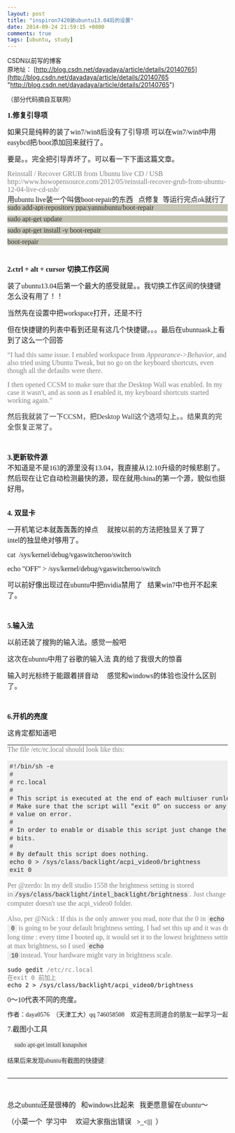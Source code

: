 ```yaml
---
layout: post
title: "inspiron7420装ubuntu13.04后的设置"
date: 2014-09-24 21:59:15 +0800
comments: true
tags: [ubuntu, study]
---
```


CSDN以前写的博客   
原地址： [http://blog.csdn.net/dayadaya/article/details/20140765](http://blog.csdn.net/dayadaya/article/details/20140765 "http://blog.csdn.net/dayadaya/article/details/20140765")   
   
<!--more-->
  
<div id="article_content" class="article_content">

<div>
<p>（部分代码摘自互联网）</p>
<p><span style="font-size:12pt; font-family:times new roman,times,serif"><strong>1.修复引导项</strong></span></p>
<p><span style="font-size:12pt; font-family:times new roman,times,serif">如果只是纯粹的装了win7/win8后没有了引导项 可以在win7/win8中用easybcd把/boot添加回来就行了。</span></p>
<p><span style="font-size:12pt; font-family:times new roman,times,serif">要是。。完全把引导弄坏了。可以看一下下面这篇文章。</span></p>
<div><span style="color:rgb(128,128,128); font-size:12pt; font-family:times new roman,times,serif">Reinstall / Recover GRUB from Ubuntu live CD / USB</span></div>
<div><span style="color:rgb(128,128,128); font-size:12pt; font-family:times new roman,times,serif">http://www.howopensource.com/2012/05/reinstall-recover-grub-from-ubuntu-12-04-live-cd-usb/</span></div>
<div><span style="font-size:12pt; font-family:times new roman,times,serif">用ubuntu live装一个叫做boot-repair的东西&nbsp;&nbsp; 点修复&nbsp; 等运行完点ok就行了</span><br clear="none">
</div>
<div>
<pre style="margin-top:0px; margin-bottom:10px; padding:0px; border:0px; outline:0px; font-size:16px; vertical-align:baseline; background-color:rgb(199,199,184); font-family:'Courier New',monospace; color:rgb(51,51,51); line-height:16px"><span style="font-size:12pt; font-family:times new roman,times,serif">sudo add-apt-repository ppa:yannubuntu/boot-repair</span></pre>
<pre style="margin-top:0px; margin-bottom:10px; padding:0px; border:0px; outline:0px; font-size:16px; vertical-align:baseline; background-color:rgb(199,199,184); font-family:'Courier New',monospace; color:rgb(51,51,51); line-height:16px"><span style="font-size:12pt; font-family:times new roman,times,serif">sudo apt-get update</span></pre>
<pre style="margin-top:0px; margin-bottom:10px; padding:0px; border:0px; outline:0px; font-size:16px; vertical-align:baseline; background-color:rgb(199,199,184); font-family:'Courier New',monospace; color:rgb(51,51,51); line-height:16px"><span style="font-size:12pt; font-family:times new roman,times,serif">sudo apt-get install -y boot-repair</span></pre>
<pre style="margin-top:0px; margin-bottom:10px; padding:0px; border:0px; outline:0px; font-size:16px; vertical-align:baseline; background-color:rgb(199,199,184); font-family:'Courier New',monospace; color:rgb(51,51,51); line-height:16px"><span style="font-size:12pt; font-family:times new roman,times,serif">boot-repair</span></pre>
</div>
<div><br clear="none">
</div>
<p><span style="font-size:12pt; font-family:times new roman,times,serif"><strong>2.ctrl + alt + cursor 切换工作区间</strong></span><br clear="none">
</p>
<p><span style="font-size:12pt; font-family:times new roman,times,serif">装了ubuntu13.04后第一个最大的感受就是。。我切换工作区间的快捷键怎么没有用了！！</span></p>
<p><span style="font-size:12pt; font-family:times new roman,times,serif">当然先在设置中把workspace打开，还是不行</span></p>
<p><span style="font-size:12pt; font-family:times new roman,times,serif">但在快捷键的列表中看到还是有这几个快捷键。。。最后在ubuntuask上看到了这么一个回答</span><br clear="none">
</p>
<p><span style="color:rgb(128,128,128); font-size:12pt; font-family:times new roman,times,serif">“I had this same issue. I enabled workspace from
<em>Appearance-&gt;Behavior</em>, and also tried using Ubuntu Tweak, but no go on the keyboard shortcuts, even though all the defaults were there.</span></p>
<p><span style="color:rgb(128,128,128); font-size:12pt; font-family:times new roman,times,serif">I then opened CCSM to make sure that the Desktop Wall was enabled. In my case it wasn't, and as soon as I enabled it, my keyboard shortcuts started working again.”</span></p>
<p><span style="color:rgb(128,128,128); font-size:12pt; font-family:times new roman,times,serif"><span style="color:rgb(51,51,51)">然后我就装了一下CCSM，把</span><span style="color:rgb(51,51,51)">Desktop Wall这个选项勾上。。结果真的完全恢复正常了。</span>
</span></p>
<p><br clear="none">
</p>
<span style="font-size:12pt; font-family:times new roman,times,serif"><strong>3.更新软件源&nbsp;</strong></span></div>
<div><span style="font-size:12pt; font-family:times new roman,times,serif">不知道是不是163的源里没有13.04，我直接从12.10升级的时候悲剧了。</span></div>
<div><span style="font-size:12pt; font-family:times new roman,times,serif">然后现在让它自动检测最快的源，现在就用china的第一个源，貌似也挺好用。</span></div>
<div><br clear="none">
<p><span style="font-size:12pt; font-family:times new roman,times,serif"><strong>4. 双显卡</strong></span></p>
<p><span style="font-size:12pt; font-family:times new roman,times,serif">一开机笔记本就轰轰轰的掉点&nbsp;&nbsp;&nbsp;&nbsp; 就按以前的方法把独显关了算了&nbsp;&nbsp;&nbsp;&nbsp;&nbsp; intel的独显绝对够用了。</span></p>
<p><span style="font-size:12pt; font-family:times new roman,times,serif">cat&nbsp; /sys/kernel/debug/vgaswitcheroo/switch</span></p>
<p><span style="font-size:12pt; font-family:times new roman,times,serif">echo "OFF" &gt; /sys/kernel/debug/vgaswitcheroo/switch</span></p>
<p><span style="font-size:12pt; font-family:times new roman,times,serif">可以前好像出现过在ubuntu中把nvidia禁用了&nbsp;&nbsp; 结果win7中也开不起来了。&nbsp;</span></p>
<p><br clear="none">
</p>
<p><span style="font-size:12pt; font-family:times new roman,times,serif"><strong>5.输入法</strong></span></p>
<p><span style="font-size:12pt; font-family:times new roman,times,serif">以前还装了搜狗的输入法。感觉一般吧</span></p>
<p><span style="font-size:12pt; font-family:times new roman,times,serif">这次在ubuntu中用了谷歌的输入法 真的给了我很大的惊喜</span></p>
<p><span style="font-size:12pt; font-family:times new roman,times,serif">输入时光标终于能跟着拼音动&nbsp;&nbsp;&nbsp;&nbsp; 感觉和windows的体验也没什么区别了。</span></p>
<p><br clear="none">
</p>
<p><span style="font-size:12pt; font-family:times new roman,times,serif"><strong>6.开机的亮度</strong></span></p>
<p><span style="font-size:12pt; font-family:times new roman,times,serif">这肯定都知道吧 <br clear="none">
</span></p>
<table>
<tbody>
<tr style="margin:0px; padding:0px; border:0px; font-size:12px; vertical-align:baseline; background-color:transparent">
<td colspan="1" rowspan="1" style="margin:0px; padding:0px; border:0px; vertical-align:top; background-color:transparent">
<div style="margin:0px 5px 5px 0px; padding:0px; border:0px; font-size:14px; vertical-align:baseline; background-color:transparent; width:660px; word-wrap:break-word; line-height:1.3">
<p style="margin-top:0px; margin-bottom:1em; padding-top:0px; padding-bottom:0px; border:0px; vertical-align:baseline; background-color:transparent; clear:both">
<span style="color:rgb(128,128,128); font-size:12pt; font-family:times new roman,times,serif">The file /etc/rc.local should look like this:</span></p>
<pre style="margin-top:0px; margin-bottom:10px; padding:5px; border:0px; vertical-align:baseline; background-color:rgb(238,238,238); overflow:auto; width:auto; max-height:600px; font-family:'Ubuntu Mono','Ubuntu Beta Mono A',Consolas,'Bitstream Vera Sans Mono','Courier New',Courier,monospace; word-wrap:normal"><span style="color:rgb(128,128,128); font-size:12pt; font-family:times new roman,times,serif"><code style="margin:0px; padding:0px; border:0px; font-size:14px; vertical-align:baseline; font-family:'Ubuntu Mono','Ubuntu Beta Mono A',Consolas,'Bitstream Vera Sans Mono','Courier New',Courier,monospace; color:rgb(34,34,34)">#!/bin/sh -e
#
# rc.local
#
# This script is executed at the end of each multiuser runlevel.
# Make sure that the script will "exit 0" on success or any other
# value on error.
#
# In order to enable or disable this script just change the execution
# bits.
#
# By default this script does nothing.
echo 0 &gt; /sys/class/backlight/acpi_video0/brightness
exit 0
</code></span></pre>
<p style="margin-top:0px; margin-bottom:1em; padding-top:0px; padding-bottom:0px; border:0px; vertical-align:baseline; background-color:transparent; clear:both">
<span style="color:rgb(128,128,128); font-size:12pt; font-family:times new roman,times,serif">Per @zerdo: In my dell studio 1558 the brightness setting is stored in<code style="margin:0px; padding:1px 5px; border:0px; font-size:14px; vertical-align:baseline; background-color:#eeeeee; font-family:'Ubuntu Mono','Ubuntu Beta Mono A',Consolas,'Bitstream Vera Sans Mono','Courier New',Courier,monospace; color:#222222">/sys/class/backlight/intel_backlight/brightness</code>.
 Just change the path if your computer doesn't use the acpi_video0 folder.</span></p>
<p style="margin-top:0px; margin-bottom:1em; padding-top:0px; padding-bottom:0px; border:0px; vertical-align:baseline; background-color:transparent; clear:both">
<span style="color:rgb(128,128,128); font-size:12pt; font-family:times new roman,times,serif">Also, per @Nick : If this is the only answer you read, note that the 0 in&nbsp;<code style="margin:0px; padding:1px 5px; border:0px; font-size:14px; vertical-align:baseline; background-color:#eeeeee; font-family:'Ubuntu Mono','Ubuntu Beta Mono A',Consolas,'Bitstream Vera Sans Mono','Courier New',Courier,monospace; color:#222222">echo
 0</code>&nbsp;is going to be your default brightness setting. I had set this up and it was driving me crazy for a long time : every time I booted up, it would set it to the lowest brightness setting. I prefer mine to start at max brightness, so I used&nbsp;<code style="margin:0px; padding:1px 5px; border:0px; font-size:14px; vertical-align:baseline; background-color:#eeeeee; font-family:'Ubuntu Mono','Ubuntu Beta Mono A',Consolas,'Bitstream Vera Sans Mono','Courier New',Courier,monospace; color:#222222">echo
 10</code>instead. Your hardware might vary in brightness scale.</span></p>
<pre><span style="font-size:12pt; font-family:'times new roman',times,serif"><code>sudo gedit <span style="color:rgb(128,128,128)">/etc/rc.local<br clear="none">在exit 0 前加上</span><br clear="none">echo 2 &gt; /sys/class/backlight/acpi_video0/brightness</code></span></pre>
<p style="margin-top:0px; margin-bottom:1em; padding-top:0px; padding-bottom:0px; border:0px; vertical-align:baseline; background-color:transparent; clear:both">
<span style="font-size:12pt; font-family:times new roman,times,serif">0～10代表不同的亮度。</span><br clear="none">
</p>
<p style="margin-top:0px; margin-bottom:1em; padding-top:0px; padding-bottom:0px; border:0px; vertical-align:baseline; background-color:transparent; clear:both">
<span style="font-size:12pt; font-family:times new roman,times,serif"><span style="font-family:'times new roman',times,serif; font-size:14px">作者：daya0576 &nbsp;（天津工大）qq 746058508 &nbsp; &nbsp;欢迎有志同道合的朋友一起学习一起进步</span><br clear="none">
</span></p>
<p style="margin-top:0px; margin-bottom:1em; padding-top:0px; padding-bottom:0px; border:0px; vertical-align:baseline; background-color:transparent; clear:both">
<span style="font-size:12pt; font-family:times new roman,times,serif">7.截图小工具&nbsp; <br clear="none">
</span></p>
<p style="margin-top:0px; margin-bottom:1em; padding-top:0px; padding-bottom:0px; border:0px; vertical-align:baseline; background-color:transparent; clear:both">
<span style="font-size:12pt; font-family:times new roman,times,serif">&nbsp;&nbsp;&nbsp; <span style="color:rgb(51,51,51); font-family:tahoma,宋体; font-size:14px; line-height:22px; background-color:rgb(239,239,239)">
sudo apt-get install ksnapshot</span></span></p>
<p style="margin-top:0px; margin-bottom:1em; padding-top:0px; padding-bottom:0px; border:0px; vertical-align:baseline; background-color:transparent; clear:both">
<span style="font-size:12pt; font-family:times new roman,times,serif"><span style="color:rgb(51,51,51); font-family:tahoma,宋体; font-size:14px; line-height:22px; background-color:rgb(239,239,239)">结果后来发现ubuntu有截图的快捷键 &nbsp;</span><br clear="none">
</span></p>
<p style="margin-top:0px; margin-bottom:1em; padding-top:0px; padding-bottom:0px; border:0px; vertical-align:baseline; background-color:transparent; clear:both">
<span style="font-size:12pt; font-family:times new roman,times,serif"><span style="color:rgb(51,51,51); font-family:tahoma,宋体; font-size:14px; line-height:22px; background-color:rgb(239,239,239)"><img src="" alt="">
</span></span></p>
<p style="margin-top:0px; margin-bottom:1em; padding-top:0px; padding-bottom:0px; border:0px; vertical-align:baseline; background-color:transparent; clear:both">
<span style="font-size:12pt; font-family:times new roman,times,serif"><span style="color:rgb(51,51,51); font-family:tahoma,宋体; font-size:14px; line-height:22px; background-color:rgb(239,239,239)">
</span></span></p>
</div>
</td>
</tr>
</tbody>
</table>
<p><br clear="none">
</p>
<p><span style="font-size:12pt; font-family:times new roman,times,serif">总之ubuntu还是很棒的&nbsp;&nbsp; 和windows比起来&nbsp;&nbsp; 我更愿意留在ubuntu～</span></p>
<p><span style="font-size:12pt; font-family:times new roman,times,serif">
</span></p>
<p><span style="font-size:12pt; font-family:times new roman,times,serif">（小菜一个 &nbsp;学习中 &nbsp; &nbsp; 欢迎大家指出错误 &nbsp;&nbsp;<span style="color:rgb(51,51,51); font-family:Tahoma,Verdana,STHeiTi,simsun,sans-serif; font-size:14px; line-height:19px">&gt;_&lt;|||</span> &nbsp;）</span></p>
</div>

</div>